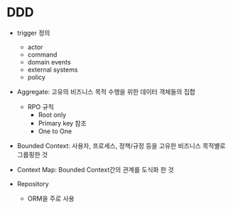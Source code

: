 #   DDD

*   trigger 정의
    *   actor
    *   command
    *   domain events
    *   external systems
    *   policy
*   Aggregate:  고유의 비즈니스 목적 수행을 위한 데이터 객체들의 집합
    *   RPO 규칙
        *   Root only
        *   Primary key 참조
        *   One to One

*   Bounded Context:  사용자, 프로세스, 정책/규정 등을 고유한 비즈니스 목적별로 그룹핑한 것

*   Context Map: Bounded Context간의 관계를 도식화 한 것

*   Repository
    *   ORM을 주로 사용